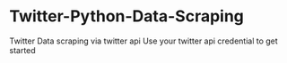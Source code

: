 # Twitter-Python-Data-Scraping
Twitter Data scraping via twitter api
Use your twitter api credential to get started
